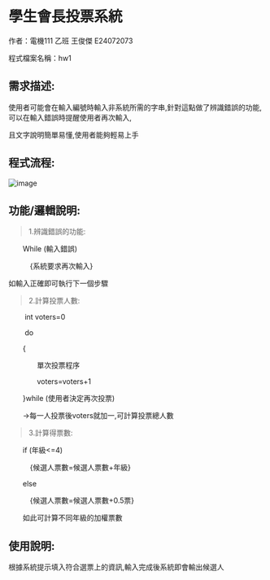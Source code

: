 # 學生會長投票系統
作者：電機111 乙班 王俊傑 E24072073

程式檔案名稱：hw1
## 需求描述:
使用者可能會在輸入編號時輸入非系統所需的字串,針對這點做了辨識錯誤的功能,可以在輸入錯誤時提醒使用者再次輸入,

且文字說明簡單易懂,使用者能夠輕易上手

## 程式流程:

![image](https://user-images.githubusercontent.com/80030514/126647792-e7012a60-aa84-475c-aa8a-5f8da121a316.png)


## 功能/邏輯說明:


>1.辨識錯誤的功能:

&emsp;&emsp;While (輸入錯誤)

&emsp;&emsp;&emsp;{系統要求再次輸入}

如輸入正確即可執行下一個步驟

>2.計算投票人數:

&emsp;&emsp;   int voters=0
   
&emsp;&emsp;   do
   
&emsp;&emsp;{

&emsp;&emsp;&emsp;&emsp;單次投票程序

&emsp;&emsp;&emsp;&emsp;voters=voters+1

&emsp;&emsp;}while (使用者決定再次投票)

&emsp;&emsp;→每一人投票後voters就加一,可計算投票總人數

>3.計算得票數:

&emsp;&emsp;if (年級<=4)
  
&emsp;&emsp;&emsp;{候選人票數=候選人票數+年級}
  
&emsp;&emsp;else
  
&emsp;&emsp;&emsp;{候選人票數=候選人票數+0.5票}
  
&emsp;&emsp;如此可計算不同年級的加權票數



## 使用說明:

根據系統提示填入符合選票上的資訊,輸入完成後系統即會輸出候選人


